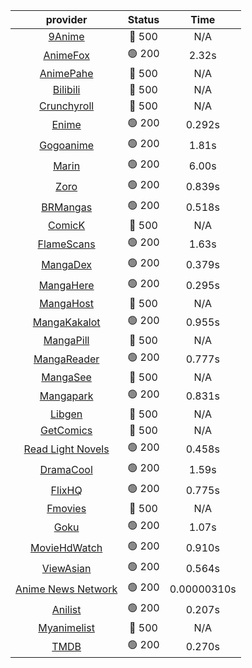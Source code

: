 | **provider** | **Status** | **Time** |
|:--------:|:------:|:----:|
| [9Anime](https://9anime.pl) | 🔴 500 | N/A |
|  [AnimeFox](https://animefox.tv)  | 🟢 200 | 2.32s |
| [AnimePahe](https://animepahe.com) | 🔴 500 | N/A |
| [Bilibili](https://bilibili.tv) | 🔴 500 | N/A |
| [Crunchyroll](https://cronchy.consumet.stream) | 🔴 500 | N/A |
|  [Enime](https://enime.moe)  | 🟢 200 | 0.292s |
|  [Gogoanime](https://gogoanime.cl)  | 🟢 200 | 1.81s |
|  [Marin](https://marin.moe)  | 🟢 200 | 6.00s |
|  [Zoro](https://zoro.to)  | 🟢 200 | 0.839s |
|  [BRMangas](https://www.brmangas.net)  | 🟢 200 | 0.518s |
| [ComicK](https://comick.app) | 🔴 500 | N/A |
|  [FlameScans](https://flamescans.org/)  | 🟢 200 | 1.63s |
|  [MangaDex](https://mangadex.org)  | 🟢 200 | 0.379s |
|  [MangaHere](http://www.mangahere.cc)  | 🟢 200 | 0.295s |
| [MangaHost](https://mangahosted.com) | 🔴 500 | N/A |
|  [MangaKakalot](https://mangakakalot.com)  | 🟢 200 | 0.955s |
| [MangaPill](https://mangapill.com) | 🔴 500 | N/A |
|  [MangaReader](https://mangareader.to)  | 🟢 200 | 0.777s |
| [MangaSee](https://mangasee123.com) | 🔴 500 | N/A |
|  [Mangapark](https://v2.mangapark.net)  | 🟢 200 | 0.831s |
| [Libgen](http://libgen) | 🔴 500 | N/A |
| [GetComics](https://getcomics.info/) | 🔴 500 | N/A |
|  [Read Light Novels](https://readlightnovels.net)  | 🟢 200 | 0.458s |
|  [DramaCool](https://www1.dramacool.cr)  | 🟢 200 | 1.59s |
|  [FlixHQ](https://flixhq.to)  | 🟢 200 | 0.775s |
| [Fmovies](https://fmovies.to) | 🔴 500 | N/A |
|  [Goku](https://goku.sx)  | 🟢 200 | 1.07s |
|  [MovieHdWatch](https://movieshd.watch)  | 🟢 200 | 0.910s |
|  [ViewAsian](https://viewasian.co)  | 🟢 200 | 0.564s |
|  [Anime News Network](https://www.animenewsnetwork.com)  | 🟢 200 | 0.00000310s |
|  [Anilist](https://anilist.co)  | 🟢 200 | 0.207s |
| [Myanimelist](https://myanimelist.net/) | 🔴 500 | N/A |
|  [TMDB](https://www.themoviedb.org)  | 🟢 200 | 0.270s |
